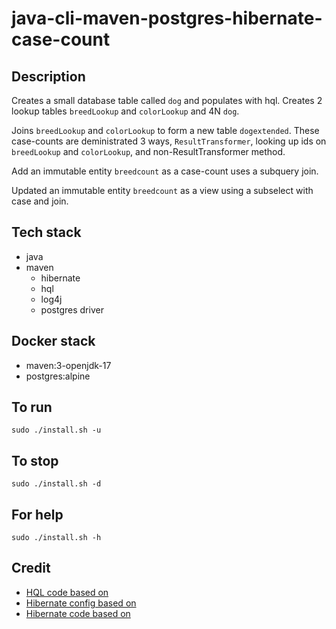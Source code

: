 # java-cli-maven-postgres-hibernate-case-count

## Description
Creates a small database table
called `dog` and populates with
hql. Creates 2 lookup tables `breedLookup`
and `colorLookup` and 4N `dog`.

Joins `breedLookup` and `colorLookup`
to form a new table `dogextended`. These
case-counts are deministrated 3 ways, `ResultTransformer`,
looking up ids on `breedLookup` and `colorLookup`,
and non-ResultTransformer method.

Add an immutable entity `breedcount` as a case-count uses a subquery join.

Updated an immutable entity `breedcount` as a view using a subselect with 
case and join.

## Tech stack
- java
- maven
  - hibernate
  - hql
  - log4j
  - postgres driver

## Docker stack
- maven:3-openjdk-17
- postgres:alpine

## To run
`sudo ./install.sh -u`

## To stop
`sudo ./install.sh -d`

## For help
`sudo ./install.sh -h`

## Credit
- [HQL code based on](https://www.journaldev.com/2954/hibernate-query-language-hql-example-tutorial)
- [Hibernate config based on](https://www.theserverside.com/blog/Coffee-Talk-Java-News-Stories-and-Opinions/An-example-hibernatecfgxml-for-postgres-8-and-Hibernate-5)
- [Hibernate code based on](https://github.com/lokeshgupta1981/hibernate/tree/master/hibernate-hello-world)
